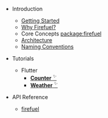 - Introduction

  - [Getting Started](gettingstarted.md)
  - [Why Firefuel?](whyfirefuel.md)
  - Core Concepts
    [package:firefuel](coreconcepts.md)
  - [Architecture](architecture.md)
  - [Naming Conventions](firefuelnamingconventions.md)

- Tutorials

  - Flutter
    - [**Counter** <sup>✨</sup>](fluttercountertutorial.md)
    - [**Weather** <sup>✨</sup>](flutterweathertutorial.md)

- API Reference
  - [firefuel](https://pub.dev/documentation/firefuel/latest/firefuel/firefuel.html)
  
